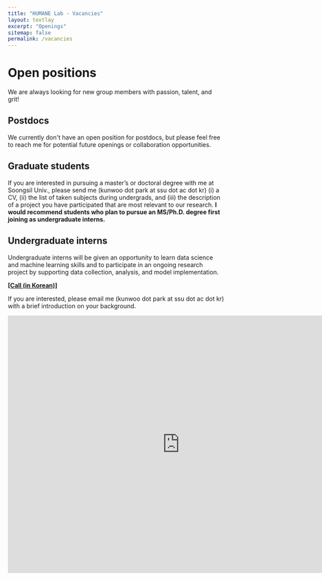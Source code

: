 ```yaml
---
title: "HUMANE Lab - Vacancies"
layout: textlay
excerpt: "Openings"
sitemap: false
permalink: /vacancies
---
```


# Open positions

We are always looking for new group members with passion, talent, and grit!

## Postdocs
We currently don't have an open position for postdocs, but please feel free to reach me for potential future openings or collaboration opportunities.

## Graduate students
If you are interested in pursuing a master’s or doctoral degree with me at Soongsil Univ., please send me (kunwoo dot park at ssu dot ac dot kr) (i) a CV, (ii) the list of taken subjects during undergrads, and (iii) the description of a project you have participated that are most relevant to our research. **I would recommend students who plan to pursue an MS/Ph.D. degree first joining as undergraduate interns.**

## Undergraduate interns
Undergraduate interns will be given an opportunity to learn data science and machine learning skills and to participate in an ongoing research project by supporting data collection, analysis, and model implementation. 

[**[Call (in Korean)]**](https://docs.google.com/document/d/1to6lOJOhOXm01ynyzYH05dnTjUamgcXrmwsfgAlXzHU/edit?usp=sharing)

If you are interested, please email me (kunwoo dot park at ssu dot ac dot kr) with a brief introduction on your background. 

<iframe src="https://calendar.google.com/calendar/embed?src=bywords.kor%40gmail.com&ctz=Asia%2FSeoul" style="border: 0" width="800" height="600" frameborder="0" scrolling="no"></iframe>





